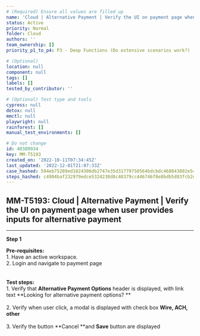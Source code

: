 ```yaml
---
# (Required) Ensure all values are filled up
name: 'Cloud | Alternative Payment | Verify the UI on payment page when user provides inputs for alternative payment'
status: Active
priority: Normal
folder: Cloud
authors: ''
team_ownership: []
priority_p1_to_p4: P3 - Deep Functions (Do extensive scenarios work?)

# (Optional)
location: null
component: null
tags: []
labels: []
tested_by_contributor: ''

# (Optional) Test type and tools
cypress: null
detox: null
mmctl: null
playwright: null
rainforest: []
manual_test_environments: []

# Do not change
id: 40389934
key: MM-T5193
created_on: '2022-10-11T07:34:45Z'
last_updated: '2022-12-01T21:07:33Z'
case_hashed: 594eb75289ed1824306db2747e35d31779750564bdcbdc468043802e54e84fb2d8063149c73548cad8bcd1d2af4133b0
steps_hashed: c4904baf232979edce5324238d8c40379cc446746f8e8bdb5d83fcb2dcc8d63acd23c12637a69a9b9d96e293cf4db25e
---
```


<!-- (Auto-generated) Based on frontmatter's "key" and "name" -->

## MM-T5193: Cloud | Alternative Payment | Verify the UI on payment page when user provides inputs for alternative payment

---

**Step 1**

**Pre-requisites:**\
1\. Have an active workspace.\
2\. Login and navigate to payment page\
\
\
**Test steps:**\
1\. Verify that **Alternative Payment Options** header is displayed, with link text \*\*Looking for alternative payment options? \*\*\
\
2\. Verify when user click, a modal is displayed with check box **Wire, ACH, other**\
\
3\. Verify the button \*\*Cancel \*\*and **Save** button are displayed
